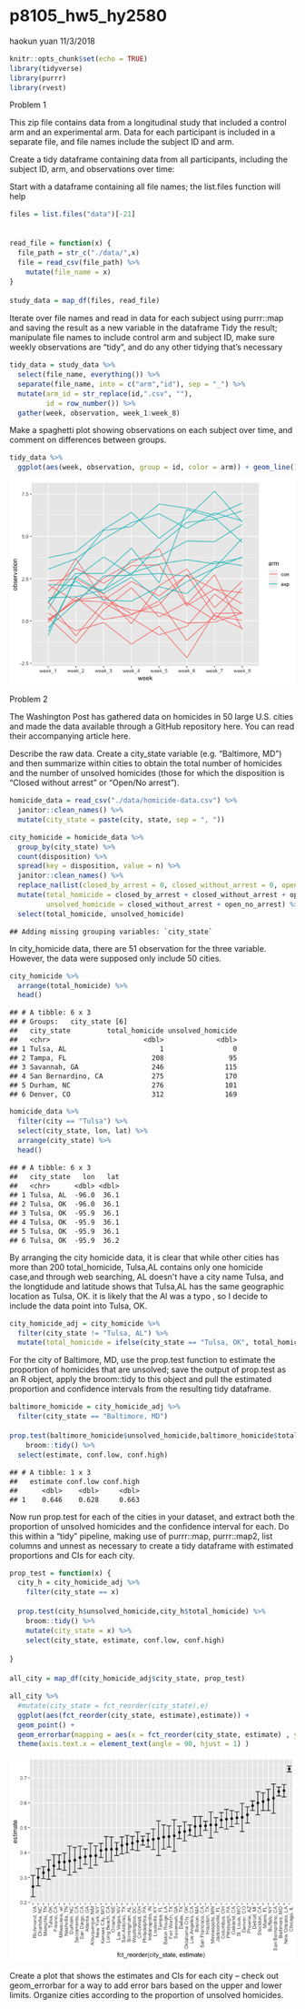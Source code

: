 p8105\_hw5\_hy2580
================
haokun yuan
11/3/2018

``` r
knitr::opts_chunk$set(echo = TRUE)
library(tidyverse)
library(purrr)
library(rvest)
```

Problem 1

This zip file contains data from a longitudinal study that included a control arm and an experimental arm. Data for each participant is included in a separate file, and file names include the subject ID and arm.

Create a tidy dataframe containing data from all participants, including the subject ID, arm, and observations over time:

Start with a dataframe containing all file names; the list.files function will help

``` r
files = list.files("data")[-21]
  

read_file = function(x) {
  file_path = str_c("./data/",x)
  file = read_csv(file_path) %>% 
    mutate(file_name = x)
}

study_data = map_df(files, read_file)
```

Iterate over file names and read in data for each subject using purrr::map and saving the result as a new variable in the dataframe Tidy the result; manipulate file names to include control arm and subject ID, make sure weekly observations are “tidy”, and do any other tidying that’s necessary

``` r
tidy_data = study_data %>% 
  select(file_name, everything()) %>% 
  separate(file_name, into = c("arm","id"), sep = "_") %>% 
  mutate(arm_id = str_replace(id,".csv", ""),
         id = row_number()) %>% 
  gather(week, observation, week_1:week_8) 
```

Make a spaghetti plot showing observations on each subject over time, and comment on differences between groups.

``` r
tidy_data %>% 
  ggplot(aes(week, observation, group = id, color = arm)) + geom_line()
```

![](p8105_hw5_hy2580_files/figure-markdown_github/unnamed-chunk-3-1.png)

Problem 2

The Washington Post has gathered data on homicides in 50 large U.S. cities and made the data available through a GitHub repository here. You can read their accompanying article here.

Describe the raw data. Create a city\_state variable (e.g. “Baltimore, MD”) and then summarize within cities to obtain the total number of homicides and the number of unsolved homicides (those for which the disposition is “Closed without arrest” or “Open/No arrest”).

``` r
homicide_data = read_csv("./data/homicide-data.csv") %>% 
  janitor::clean_names() %>% 
  mutate(city_state = paste(city, state, sep = ", "))
```

``` r
city_homicide = homicide_data %>%
  group_by(city_state) %>%
  count(disposition) %>% 
  spread(key = disposition, value = n) %>% 
  janitor::clean_names() %>% 
  replace_na(list(closed_by_arrest = 0, closed_without_arrest = 0, open_no_arrest = 0 )) %>%
  mutate(total_homicide = closed_by_arrest + closed_without_arrest + open_no_arrest, 
         unsolved_homicide = closed_without_arrest + open_no_arrest) %>% 
  select(total_homicide, unsolved_homicide)
```

    ## Adding missing grouping variables: `city_state`

In city\_homicide data, there are 51 observation for the three variable. However, the data were supposed only include 50 cities.

``` r
city_homicide %>% 
  arrange(total_homicide) %>% 
  head()
```

    ## # A tibble: 6 x 3
    ## # Groups:   city_state [6]
    ##   city_state         total_homicide unsolved_homicide
    ##   <chr>                       <dbl>             <dbl>
    ## 1 Tulsa, AL                       1                 0
    ## 2 Tampa, FL                     208                95
    ## 3 Savannah, GA                  246               115
    ## 4 San Bernardino, CA            275               170
    ## 5 Durham, NC                    276               101
    ## 6 Denver, CO                    312               169

``` r
homicide_data %>% 
  filter(city == "Tulsa") %>% 
  select(city_state, lon, lat) %>% 
  arrange(city_state) %>% 
  head()
```

    ## # A tibble: 6 x 3
    ##   city_state   lon   lat
    ##   <chr>      <dbl> <dbl>
    ## 1 Tulsa, AL  -96.0  36.1
    ## 2 Tulsa, OK  -96.0  36.1
    ## 3 Tulsa, OK  -95.9  36.1
    ## 4 Tulsa, OK  -95.9  36.1
    ## 5 Tulsa, OK  -95.9  36.1
    ## 6 Tulsa, OK  -95.9  36.2

By arranging the city homicide data, it is clear that while other cities has more than 200 total\_homicide, Tulsa,AL contains only one homicide case,and through web searching, AL doesn't have a city name Tulsa, and the longtidude and latitude shows that Tulsa,AL has the same geographic location as Tulsa, OK. it is likely that the Al was a typo , so I decide to include the data point into Tulsa, OK.

``` r
city_homicide_adj = city_homicide %>%
  filter(city_state != "Tulsa, AL") %>% 
  mutate(total_homicide = ifelse(city_state == "Tulsa, OK", total_homicide + 1, total_homicide))
```

For the city of Baltimore, MD, use the prop.test function to estimate the proportion of homicides that are unsolved; save the output of prop.test as an R object, apply the broom::tidy to this object and pull the estimated proportion and confidence intervals from the resulting tidy dataframe.

``` r
baltimore_homicide = city_homicide_adj %>% 
  filter(city_state == "Baltimore, MD")

prop.test(baltimore_homicide$unsolved_homicide,baltimore_homicide$total_homicide) %>%
    broom::tidy() %>% 
  select(estimate, conf.low, conf.high)
```

    ## # A tibble: 1 x 3
    ##   estimate conf.low conf.high
    ##      <dbl>    <dbl>     <dbl>
    ## 1    0.646    0.628     0.663

Now run prop.test for each of the cities in your dataset, and extract both the proportion of unsolved homicides and the confidence interval for each. Do this within a “tidy” pipeline, making use of purrr::map, purrr::map2, list columns and unnest as necessary to create a tidy dataframe with estimated proportions and CIs for each city.

``` r
prop_test = function(x) {
  city_h = city_homicide_adj %>% 
    filter(city_state == x)
  
  prop.test(city_h$unsolved_homicide,city_h$total_homicide) %>%
    broom::tidy() %>% 
    mutate(city_state = x) %>% 
    select(city_state, estimate, conf.low, conf.high)
    
}

all_city = map_df(city_homicide_adj$city_state, prop_test)
```

``` r
all_city %>% 
  #mutate(city_state = fct_reorder(city_state),e)
  ggplot(aes(fct_reorder(city_state, estimate),estimate)) +
  geom_point() +
  geom_errorbar(mapping = aes(x = fct_reorder(city_state, estimate) , ymin = conf.low, ymax = conf.high )) +
  theme(axis.text.x = element_text(angle = 90, hjust = 1) ) 
```

![](p8105_hw5_hy2580_files/figure-markdown_github/unnamed-chunk-10-1.png)

Create a plot that shows the estimates and CIs for each city – check out geom\_errorbar for a way to add error bars based on the upper and lower limits. Organize cities according to the proportion of unsolved homicides.
